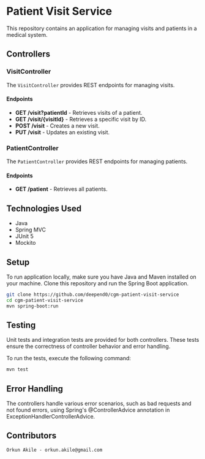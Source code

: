 # Patient Visit Service

This repository contains an application for managing visits and patients in a medical system.

## Controllers

### VisitController

The `VisitController` provides REST endpoints for managing visits.

#### Endpoints

- **GET /visit?patientId** - Retrieves visits of a patient.
- **GET /visit/{visitId}** - Retrieves a specific visit by ID.
- **POST /visit** - Creates a new visit.
- **PUT /visit** - Updates an existing visit.

### PatientController

The `PatientController` provides REST endpoints for managing patients.

#### Endpoints

- **GET /patient** - Retrieves all patients.

## Technologies Used

- Java
- Spring MVC
- JUnit 5
- Mockito

## Setup

To run application locally, make sure you have Java and Maven installed on your machine. Clone this repository and run the Spring Boot application.

```bash
git clone https://github.com/deepend0/cgm-patient-visit-service
cd cgm-patient-visit-service
mvn spring-boot:run
```

## Testing

Unit tests and integration tests are provided for both controllers. These tests ensure the correctness of controller behavior and error handling.

To run the tests, execute the following command:

```bash
mvn test
```

## Error Handling

The controllers handle various error scenarios, such as bad requests and not found errors, using Spring's @ControllerAdvice annotation in ExceptionHandlerControllerAdvice.


## Contributors

    Orkun Akile - orkun.akile@gmail.com